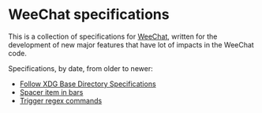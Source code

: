 # WeeChat specifications

This is a collection of specifications for [WeeChat](https://weechat.org),
written for the development of new major features that have lot of impacts
in the WeeChat code.

Specifications, by date, from older to newer:

- [Follow XDG Base Directory Specifications](specs/001285-follow-xdg-base-dir-spec.md)
- [Spacer item in bars](specs/001700-bar-spacer.md)
- [Trigger regex commands](specs/001510-trigger-regex-commands.md)
